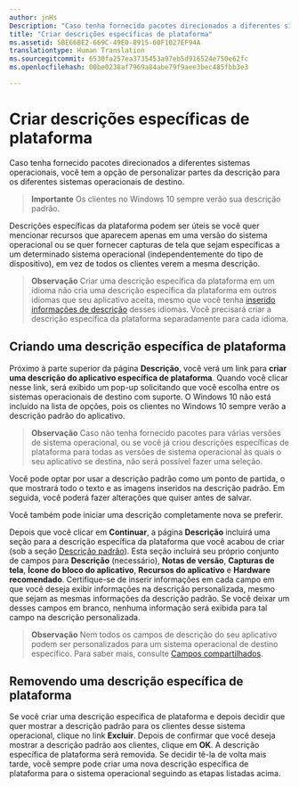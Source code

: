 ```yaml
---
author: jnHs
Description: "Caso tenha fornecido pacotes direcionados a diferentes sistemas operacionais, você tem a opção de personalizar partes da descrição para os diferentes sistemas operacionais de destino."
title: "Criar descrições específicas de plataforma"
ms.assetid: 5BE66BE2-669C-49E0-8915-60F1027EF94A
translationtype: Human Translation
ms.sourcegitcommit: 6530fa257ea3735453a97eb5d916524e750e62fc
ms.openlocfilehash: 00be0238af7969a84abe79f9aee3bec485fbb3e3

---
```


# Criar descrições específicas de plataforma


Caso tenha fornecido pacotes direcionados a diferentes sistemas operacionais, você tem a opção de personalizar partes da descrição para os diferentes sistemas operacionais de destino.

> **Importante**  Os clientes no Windows 10 sempre verão sua descrição padrão.

Descrições específicas da plataforma podem ser úteis se você quer mencionar recursos que aparecem apenas em uma versão do sistema operacional ou se quer fornecer capturas de tela que sejam específicas a um determinado sistema operacional (independentemente do tipo de dispositivo), em vez de todos os clientes verem a mesma descrição.

> **Observação**  Criar uma descrição específica da plataforma em um idioma não cria uma descrição específica da plataforma em outros idiomas que seu aplicativo aceita, mesmo que você tenha [inserido informações de descrição](create-app-descriptions.md) desses idiomas. Você precisará criar a descrição específica da plataforma separadamente para cada idioma.

## Criando uma descrição específica de plataforma


Próximo à parte superior da página **Descrição**, você verá um link para **criar uma descrição do aplicativo específica de plataforma**. Quando você clicar nesse link, será exibido um pop-up solicitando que você escolha entre os sistemas operacionais de destino com suporte. O Windows 10 não está incluído na lista de opções, pois os clientes no Windows 10 sempre verão a descrição padrão do aplicativo.

> **Observação**  Caso não tenha fornecido pacotes para várias versões de sistema operacional, ou se você já criou descrições específicas de plataforma para todas as versões de sistema operacional às quais o seu aplicativo se destina, não será possível fazer uma seleção.

Você pode optar por usar a descrição padrão como um ponto de partida, o que mostrará todo o texto e as imagens inseridos na descrição padrão. Em seguida, você poderá fazer alterações que quiser antes de salvar.

Você também pode iniciar uma descrição completamente nova se preferir.

Depois que você clicar em **Continuar**, a página **Descrição** incluirá uma seção para a descrição específica da plataforma que você acabou de criar (sob a seção [Descrição padrão](create-app-descriptions.md#default-description-fields)). Esta seção incluirá seu próprio conjunto de campos para **Descrição** (necessário), **Notas de versão**, **Capturas de tela**, **Ícone do bloco do aplicativo**, **Recursos do aplicativo** e **Hardware recomendado**. Certifique-se de inserir informações em cada campo em que você deseja exibir informações na descrição personalizada, mesmo que sejam as mesmas informações da descrição padrão. Se você deixar um desses campos em branco, nenhuma informação será exibida para tal campo na descrição personalizada.

> **Observação**  Nem todos os campos de descrição do seu aplicativo podem ser personalizados para um sistema operacional de destino específico. Para saber mais, consulte [Campos compartilhados](create-app-descriptions.md#shared-fields).

## Removendo uma descrição específica de plataforma


Se você criar uma descrição específica de plataforma e depois decidir que quer mostrar a descrição padrão para os clientes desse sistema operacional, clique no link **Excluir**. Depois de confirmar que você deseja mostrar a descrição padrão aos clientes, clique em **OK**. A descrição específica de plataforma será removida. Se decidir tê-la de volta mais tarde, você sempre pode criar uma nova descrição específica de plataforma para o sistema operacional seguindo as etapas listadas acima.

 

 







<!--HONumber=Jun16_HO4-->


